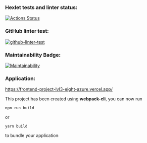 ### Hexlet tests and linter status:
[![Actions Status](https://github.com/aRumakin/frontend-project-lvl3/workflows/hexlet-check/badge.svg)](https://github.com/aRumakin/frontend-project-lvl3/actions)

### GitHub linter test:
[![github-linter-test](https://github.com/aRumakin/frontend-project-lvl3/actions/workflows/github-actions.yml/badge.svg?event=push)](https://github.com/aRumakin/frontend-project-lvl3/actions/workflows/github-actions.yml)

### Maintainability Badge:
[![Maintainability](https://api.codeclimate.com/v1/badges/9836416e0dac0dfb8824/maintainability)](https://codeclimate.com/github/aRumakin/frontend-project-lvl3/maintainability)

### Application:
https://frontend-project-lvl3-eight-azure.vercel.app/

This project has been created using **webpack-cli**, you can now run

```
npm run build
```

or

```
yarn build
```

to bundle your application
